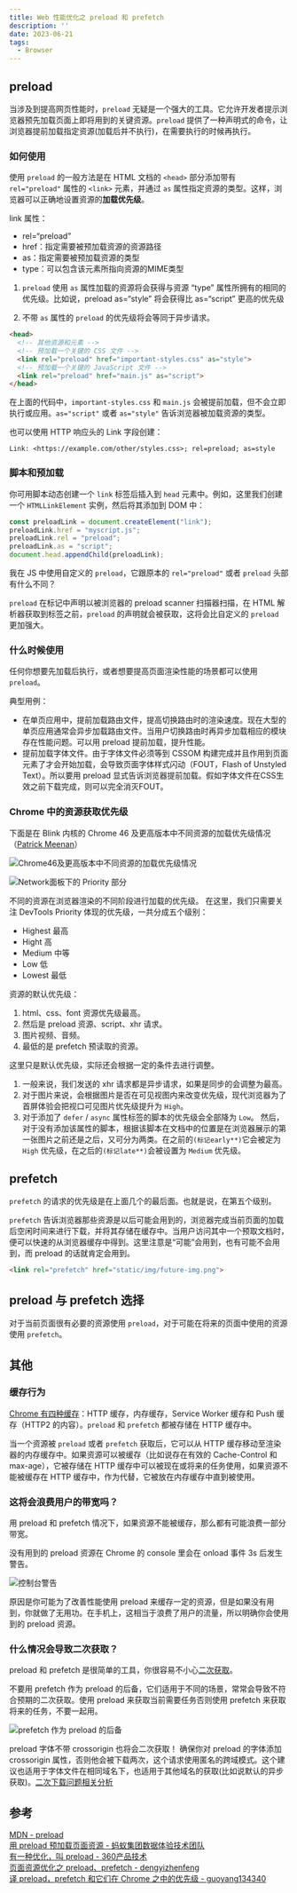 ```yaml
---
title: Web 性能优化之 preload 和 prefetch
description: ''
date: 2023-06-21
tags:
  - Browser
---
```


## preload

当涉及到提高网页性能时，`preload` 无疑是一个强大的工具。它允许开发者提示浏览器预先加载页面上即将用到的关键资源。`preload` 提供了一种声明式的命令，让浏览器提前加载指定资源(加载后并不执行)，在需要执行的时候再执行。

### 如何使用

使用 `preload` 的一般方法是在 HTML 文档的 `<head>` 部分添加带有 `rel="preload"` 属性的 `<link>` 元素，并通过 `as` 属性指定资源的类型。这样，浏览器可以正确地设置资源的**加载优先级**。

link 属性：

- rel=“preload”
- href：指定需要被预加载资源的资源路径
- as：指定需要被预加载资源的类型
- type：可以包含该元素所指向资源的MIME类型

1. `preload` 使用 `as` 属性加载的资源将会获得与资源 “type” 属性所拥有的相同的优先级。比如说，preload as=“style” 将会获得比 as=“script” 更高的优先级

2. 不带 `as` 属性的 `preload` 的优先级将会等同于异步请求。

```html
<head>
  <!-- 其他资源和元素 -->
  <!-- 预加载一个关键的 CSS 文件 -->
  <link rel="preload" href="important-styles.css" as="style">
  <!-- 预加载一个关键的 JavaScript 文件 -->
  <link rel="preload" href="main.js" as="script">
</head>
```
在上面的代码中，`important-styles.css` 和 `main.js` 会被提前加载，但不会立即执行或应用。`as="script"` 或者 `as="style"` 告诉浏览器被加载资源的类型。

也可以使用 HTTP 响应头的 Link 字段创建：

```http
Link: <https://example.com/other/styles.css>; rel=preload; as=style
```

### 脚本和预加载

你可用脚本动态创建一个 `link` 标签后插入到 `head` 元素中。例如，这里我们创建一个 `HTMLLinkElement` 实例，然后将其添加到 DOM 中：

```js
const preloadLink = document.createElement("link");
preloadLink.href = "myscript.js";
preloadLink.rel = "preload";
preloadLink.as = "script";
document.head.appendChild(preloadLink);
```

我在 JS 中使用自定义的 `preload`，它跟原本的 `rel="preload"` 或者 `preload` 头部有什么不同？

`preload` 在标记中声明以被浏览器的 preload scanner 扫描器扫描，在 HTML 解析器获取到标签之前，`preload` 的声明就会被获取，这将会比自定义的 `preload` 更加强大。

### 什么时候使用

任何你想要先加载后执行，或者想要提高页面渲染性能的场景都可以使用 `preload`。

典型用例：
- 在单页应用中，提前加载路由文件，提高切换路由时的渲染速度。现在大型的单页应用通常会异步加载路由文件。当用户切换路由时再异步加载相应的模块存在性能问题。可以用 preload 提前加载，提升性能。 
- 提前加载字体文件。由于字体文件必须等到 CSSOM 构建完成并且作用到页面元素了才会开始加载，会导致页面字体样式闪动（FOUT，Flash of Unstyled Text）。所以要用 preload 显式告诉浏览器提前加载。假如字体文件在CSS生效之前下载完成，则可以完全消灭FOUT。

### Chrome 中的资源获取优先级

下面是在 Blink 内核的 Chrome 46 及更高版本中不同资源的加载优先级情况（[Patrick Meenan](https://docs.google.com/document/d/1bCDuq9H1ih9iNjgzyAL0gpwNFiEP4TZS-YLRp_RuMlc/edit#)）

![Chrome46及更高版本中不同资源的加载优先级情况](/img/Chrome46及更高版本中不同资源的加载优先级情况.webp)

![Network面板下的 Priority 部分](/img/Network面板下的Priority部分.png)

不同的资源在浏览器渲染的不同阶段进行加载的优先级。 在这里，我们只需要关注 DevTools Priority 体现的优先级，一共分成五个级别：

- Highest 最高
- Hight 高
- Medium 中等
- Low 低
- Lowest 最低

资源的默认优先级：
1. html、css、font 资源优先级最高。
2. 然后是 preload 资源、script、xhr 请求。
3. 图片视频、音频。
4. 最低的是 prefetch 预读取的资源。

这里只是默认优先级，实际还会根据一定的条件去进行调整。

1. 一般来说，我们发送的 xhr 请求都是异步请求，如果是同步的会调整为最高。
2. 对于图片来说，会根据图片是否在可见视图内来改变优先级，现代浏览器为了首屏体验会把视口可见图片优先级提升为 `High`。
3. 对于添加了 `defer` / `async` 属性标签的脚本的优先级会全部降为 `Low`。 然后，对于没有添加该属性的脚本，根据该脚本在文档中的位置是在浏览器展示的第一张图片之前还是之后，又可分为两类。在之前的`(标记early**)`它会被定为 `High` 优先级，在之后的`(标记late**)`会被设置为 `Medium` 优先级。


## prefetch

`prefetch` 的请求的优先级是在上面几个的最后面。也就是说，在第五个级别。

`prefetch` 告诉浏览器那些资源是以后可能会用到的，浏览器完成当前页面的加载后空闲时间来进行下载，并将其存储在缓存中。当用户访问其中一个预取文档时，便可以快速的从浏览器缓存中得到。这里注意是“可能”会用到，也有可能不会用到，而 preload 的话就肯定会用到。

```html
<link rel="prefetch" href="static/img/future-img.png">
```

## preload 与 prefetch 选择

对于当前页面很有必要的资源使用 `preload`，对于可能在将来的页面中使用的资源使用 `prefetch`。

## 其他

### 缓存行为

[Chrome 有四种缓存](https://calendar.perfplanet.com/2016/a-tale-of-four-caches/)：HTTP 缓存，内存缓存，Service Worker 缓存和 Push 缓存（HTTP2 的内容）。`preload` 和 `prefetch` 都被存储在 HTTP 缓存中。

当一个资源被 `preload` 或者 `prefetch` 获取后，它可以从 HTTP 缓存移动至渲染器的内存缓存中。如果资源可以被缓存（比如说存在有效的 Cache-Control 和 max-age），它被存储在 HTTP 缓存中可以被现在或将来的任务使用，如果资源不能被缓存在 HTTP 缓存中，作为代替，它被放在内存缓存中直到被使用。

### 这将会浪费用户的带宽吗？

用 preload 和 prefetch 情况下，如果资源不能被缓存，那么都有可能浪费一部分带宽。

没有用到的 preload 资源在 Chrome 的 console 里会在 onload 事件 3s 后发生警告。

![控制台警告](/img/preload-warning.png)

原因是你可能为了改善性能使用 preload 来缓存一定的资源，但是如果没有用到，你就做了无用功。在手机上，这相当于浪费了用户的流量，所以明确你会使用到的 preload 资源。

### 什么情况会导致二次获取？

preload 和 prefetch 是很简单的工具，你很容易不小心[二次获取](https://bugs.chromium.org/p/chromium/issues/list?can=2&q=preload%20double%20owner%3Ayoav%40yoav.ws)。

不要用 prefetch 作为 preload 的后备，它们适用于不同的场景，常常会导致不符合预期的二次获取。使用 preload 来获取当前需要任务否则使用 prefetch 来获取将来的任务，不要一起用。

![prefetch 作为 preload 的后备](/img/prefetch作为preload的后备.png)

preload 字体不带 crossorigin 也将会二次获取！ 确保你对 preload 的字体添加 crossorigin 属性，否则他会被下载两次，这个请求使用匿名的跨域模式。这个建议也适用于字体文件在相同域名下，也适用于其他域名的获取(比如说默认的异步获取)。[二次下载问题相关分析](https://juejin.cn/post/6844903562070196237#heading-8)

## 参考

[MDN - preload](https://developer.mozilla.org/zh-CN/docs/Web/HTML/Attributes/rel/preload)\
[用 preload 预加载页面资源 - 蚂蚁集团数据体验技术团队](https://juejin.cn/post/6844903562070196237?searchId=20231208203720F14C0ED5C8DB5D27C0C5)\
[有一种优化，叫 preload - 360产品技术](https://juejin.cn/post/6844903684581621773?searchId=20231208203720F14C0ED5C8DB5D27C0C5)\
[页面资源优化之 preload、prefetch - dengyizhenfeng](https://juejin.cn/post/6908344595998998542)\
[译 preload，prefetch 和它们在 Chrome 之中的优先级 - guoyang134340](https://juejin.cn/post/6844903473163534343?searchId=20231208203720F14C0ED5C8DB5D27C0C5)
